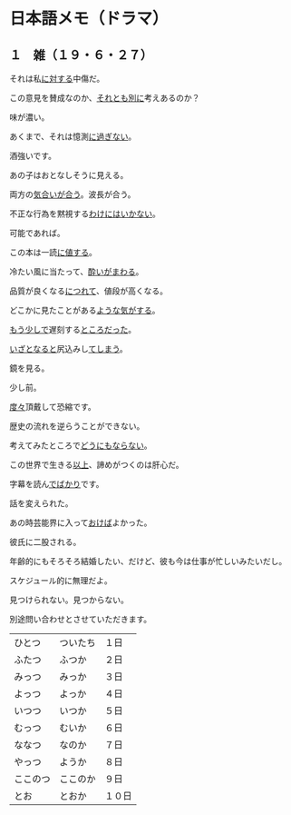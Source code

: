 # 日本語メモ（ドラマ）

## １　雑（１９・６・２７）

それは私<u>に対する</u>中傷だ。

この意見を賛成なのか、<u>それとも</u><u>別に</u>考えあるのか？

味が濃い。

あくまで、それは憶測<u>に過ぎない</u>。

酒強いです。

あの子はおとなしそうに見える。

両方の<u>気合いが合う</u>。波長が合う。

不正な行為を黙視する<u>わけにはいかない</u>。

可能であれば。

この本は一読<u>に値する</u>。

冷たい風に当たって、<u>酔いがまわる</u>。

品質が良くなる<u>につれて</u>、値段が高くなる。

どこかに見たことがある<u>ような気がする</u>。

<u>もう少しで</u>遅刻する<u>ところだった</u>。

<u>いざとなると</u>尻込みし<u>てしまう</u>。

鏡を見る。

少し前。

<u>度々</u>頂戴して恐縮です。

歴史の流れを逆らうことができない。

考えてみたところで<u>どうにもならない</u>。

この世界で生きる<u>以上</u>、諦めがつくのは肝心だ。

字幕を読ん<u>でばかり</u>です。

話を変えられた。

あの時芸能界に入って<u>おけば</u>よかった。

彼氏に二股される。

年齢的にもそろそろ結婚したい、だけど、彼も今は仕事が忙しいみたいだし。

スケジュール的に無理だよ。

見つけられない。見つからない。

別途問い合わせとさせていただきます。

|          |          |        |
| -------- | -------- | ------ |
| ひとつ   | ついたち | １日   |
| ふたつ   | ふつか   | ２日   |
| みっつ   | みっか   | ３日   |
| よっつ   | よっか   | ４日   |
| いつつ   | いつか   | ５日   |
| むっつ   | むいか   | ６日   |
| ななつ   | なのか   | ７日   |
| やっつ   | ようか   | ８日   |
| ここのつ | ここのか | ９日   |
| とお     | とおか   | １０日 |









